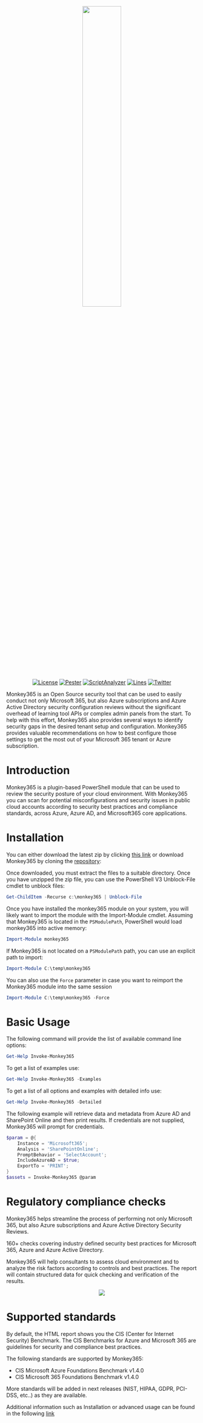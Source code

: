 <p align="center">
  <img src="https://user-images.githubusercontent.com/5271640/181045413-1d17333c-0533-404a-91be-2070ccc6ee29.png" width="45%" height="45%" />
</p>
<p align="center">
  <a href="https://github.com/silverhack/monkey365"><img alt="License" src="https://img.shields.io/github/license/silverhack/monkey365"></a>
  <a href="https://github.com/silverhack/monkey365"><img alt="Pester" src="https://github.com/silverhack/monkey365/actions/workflows/pester.yml/badge.svg"></a>
  <a href="https://github.com/silverhack/monkey365"><img alt="ScriptAnalyzer" src="https://github.com/silverhack/monkey365/actions/workflows/psa.yml/badge.svg"></a>
  <a href="https://github.com/silverhack/monkey365"><img alt="Lines" src="https://img.shields.io/tokei/lines/github/silverhack/monkey365"></a>
  <a href="https://twitter.com/tr1ana"><img alt="Twitter" src="https://img.shields.io/twitter/follow/tr1ana?style=social"></a>
</p>

<p
  <i>Monkey365</i> is an Open Source security tool that can be used to easily conduct not only Microsoft 365, but also Azure subscriptions and Azure Active Directory security configuration reviews without the significant overhead of learning tool APIs or complex admin panels from the start. To help with this effort, Monkey365 also provides several ways to identify security gaps in the desired tenant setup and configuration. Monkey365 provides valuable recommendations on how to best configure those settings to get the most out of your Microsoft 365 tenant or Azure subscription.
</p>

# Introduction

Monkey365 is a plugin-based PowerShell module that can be used to review the security posture of your cloud environment. With Monkey365 you can scan for potential misconfigurations and security issues in public cloud accounts according to security best practices and compliance standards, across Azure, Azure AD, and Microsoft365 core applications.

# Installation

You can either download the latest zip by clicking [this link](https://github.com/silverhack/monkey365/archive/refs/heads/main.zip) or download Monkey365 by cloning the [repository](https://github.com/silverhack/monkey365.git):

Once downloaded, you must extract the files to a suitable directory. Once you have unzipped the zip file, you can use the PowerShell V3 Unblock-File cmdlet to unblock files:

``` powershell
Get-ChildItem -Recurse c:\monkey365 | Unblock-File
```

Once you have installed the monkey365 module on your system, you will likely want to import the module with the Import-Module cmdlet. Assuming that Monkey365 is located in the ```PSModulePath```, PowerShell would load monkey365 into active memory:
``` powershell
Import-Module monkey365
```
If Monkey365 is not located on a ```PSModulePath``` path, you can use an explicit path to import:
``` powershell
Import-Module C:\temp\monkey365
```
You can also use the ```Force``` parameter in case you want to reimport the Monkey365 module into the same session
``` powershell
Import-Module C:\temp\monkey365 -Force
```

# Basic Usage

The following command will provide the list of available command line options:

``` powershell
Get-Help Invoke-Monkey365
```

To get a list of examples use:

``` powershell
Get-Help Invoke-Monkey365 -Examples
```

To get a list of all options and examples with detailed info use:


``` powershell
Get-Help Invoke-Monkey365 -Detailed
```

The following example will retrieve data and metadata from Azure AD and SharePoint Online and then print results. If credentials are not supplied, Monkey365 will prompt for credentials.


``` powershell
$param = @{
    Instance = 'Microsoft365';
    Analysis = 'SharePointOnline';
    PromptBehavior = 'SelectAccount';
    IncludeAzureAD = $true;
    ExportTo = 'PRINT';
}
$assets = Invoke-Monkey365 @param
```

# Regulatory compliance checks

Monkey365 helps streamline the process of performing not only Microsoft 365, but also Azure subscriptions and Azure Active Directory Security Reviews.

160+ checks covering industry defined security best practices for Microsoft 365, Azure and Azure Active Directory. 

Monkey365 will help consultants to assess cloud environment and to analyze the risk factors according to controls and best practices. The report will contain structured data for quick checking and verification of the results.

<p align="center">
  <img src="https://silverhack.github.io/monkey365/assets/images/htmlreport.png" />
</p>

# Supported standards

By default, the HTML report shows you the CIS (Center for Internet Security) Benchmark. The CIS Benchmarks for Azure and Microsoft 365 are guidelines for security and compliance best practices.

The following standards are supported by Monkey365:

* CIS Microsoft Azure Foundations Benchmark v1.4.0
* CIS Microsoft 365 Foundations Benchmark v1.4.0

More standards will be added in next releases (NIST, HIPAA, GDPR, PCI-DSS, etc..) as they are available.

Additional information such as Installation or advanced usage can be found in the following [link](https://silverhack.github.io/monkey365/)

